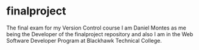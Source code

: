 # finalproject
The final exam for my Version Control course
I am Daniel Montes as me being the Developer of the finalproject repository and also I am in the Web Software Developer Program at Blackhawk Technical College.
